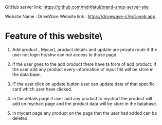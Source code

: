 GitHub server link: https://github.com/mdrifatul/brand-shop-server-site

Website Name : DriveWare
Website link : https://drivewave-c7ec5.web.app

# Feature of this website\

1. Add product , Mycart, product details and update are private route if the user not login he/shw can not access to those page.

2. If the user goes to the add product there have ta form of add product. If the user add any product every information of input fild will be store in the data base.

3. IF the user click on update button user can update data of that specific card which user have clicked.

4. In the details page if user add any product to mychart the product will add on mychart page and the product data will be store in the batabase.

5. In mycart page any product on the page that the user had added can be deleted.
